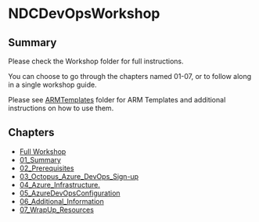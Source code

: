# NDCDevOpsWorkshop

## Summary

Please check the Workshop folder for full instructions.

You can choose to go through the chapters named 01-07, or to follow along in a single workshop guide.

Please see [ARMTemplates](/ARMTemplates/) folder for ARM Templates and additional instructions on how to use them.

## Chapters

* [Full Workshop](/Workshop/00_FullWorkshop.md)
* [01_Summary](/Workshop/01_Summary.md)
* [02_Prerequisites](/Workshop/02_Prerequisites.md)
* [03_Octopus_Azure_DevOps_Sign-up](/Workshop/03_Octopus_Azure_DevOps_Sign-up.md)
* [04_Azure_Infrastructure.](/Workshop/04_Azure_Infrastructure.md)
* [05_AzureDevOpsConfiguration](/Workshop/05_AzureDevOpsConfiguration.md)
* [06_Additional_Information](/Workshop/06_Additional_Information.md)
* [07_WrapUp_Resources](/Workshop/07_WrapUp_Resources.md)

